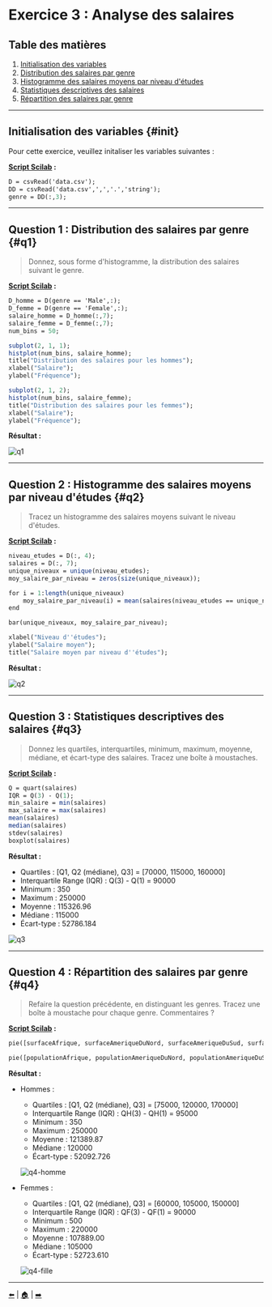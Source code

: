 # Exercice 3 : Analyse des salaires

## Table des matières
1. [Initialisation des variables](#init)
2. [Distribution des salaires par genre](#q1)
3. [Histogramme des salaires moyens par niveau d'études](#q2)
4. [Statistiques descriptives des salaires](#q3)
5. [Répartition des salaires par genre](#q4)

---

## Initialisation des variables {#init}

Pour cette exercice, veuillez initaliser les variables suivantes :

**[Script Scilab](scripts/init.sce) :**

```scilab
D = csvRead('data.csv');
DD = csvRead('data.csv',',','.','string');
genre = DD(:,3);
```

---

## Question 1 : Distribution des salaires par genre {#q1}

> Donnez, sous forme d'histogramme, la distribution des salaires suivant le genre.

**[Script Scilab](scripts/q1.sce) :**

```scilab
D_homme = D(genre == 'Male',:);
D_femme = D(genre == 'Female',:);
salaire_homme = D_homme(:,7);
salaire_femme = D_femme(:,7);
num_bins = 50;

subplot(2, 1, 1);
histplot(num_bins, salaire_homme);
title("Distribution des salaires pour les hommes");
xlabel("Salaire");
ylabel("Fréquence");

subplot(2, 1, 2); 
histplot(num_bins, salaire_femme);
title("Distribution des salaires pour les femmes");
xlabel("Salaire");
ylabel("Fréquence");
```

**Résultat :**

![q1](img/q1.png)

---

## Question 2 : Histogramme des salaires moyens par niveau d'études {#q2}

> Tracez un histogramme des salaires moyens suivant le niveau d'études.

**[Script Scilab](scripts/q2.sce) :**

```scilab
niveau_etudes = D(:, 4);
salaires = D(:, 7);
unique_niveaux = unique(niveau_etudes);
moy_salaire_par_niveau = zeros(size(unique_niveaux));

for i = 1:length(unique_niveaux)
    moy_salaire_par_niveau(i) = mean(salaires(niveau_etudes == unique_niveaux(i)));
end

bar(unique_niveaux, moy_salaire_par_niveau);

xlabel("Niveau d''études");
ylabel("Salaire moyen");
title("Salaire moyen par niveau d''études");
```

**Résultat :**

![q2](img/q2.png)

---

## Question 3 : Statistiques descriptives des salaires {#q3}

> Donnez les quartiles, interquartiles, minimum, maximum, moyenne, médiane, et écart-type des salaires. Tracez une boîte à moustaches.

**[Script Scilab](scripts/q3.sce) :**

```scilab
Q = quart(salaires)
IQR = Q(3) - Q(1);
min_salaire = min(salaires)
max_salaire = max(salaires)
mean(salaires)
median(salaires)
stdev(salaires)
boxplot(salaires)
```
**Résultat :**

- Quartiles : [Q1, Q2 (médiane), Q3] = [70000, 115000, 160000]
- Interquartile Range (IQR) : Q(3) - Q(1) = 90000
- Minimum : 350
- Maximum : 250000
- Moyenne : 115326.96
- Médiane : 115000
- Écart-type : 52786.184

![q3](img/q3.png)


---

## Question 4 : Répartition des salaires par genre {#q4}

> Refaire la question précédente, en distinguant les genres. Tracez une boîte à moustache pour chaque genre. Commentaires ?

**[Script Scilab](scripts/q4.sce) :**

```scilab
pie([surfaceAfrique, surfaceAmeriqueDuNord, surfaceAmeriqueDuSud, surfaceAsie, surfaceEurope, surfaceOceanie])

pie([populationAfrique, populationAmeriqueDuNord, populationAmeriqueDuSud, populationAsie, populationEurope, populationOceanie])
```

**Résultat :**

- Hommes :

    - Quartiles : [Q1, Q2 (médiane), Q3] = [75000, 120000, 170000]
    - Interquartile Range (IQR) : QH(3) - QH(1) = 95000
    - Minimum : 350
    - Maximum : 250000
    - Moyenne : 121389.87
    - Médiane : 120000
    - Écart-type : 52092.726

    ![q4-homme](img/q4-homme.png)


- Femmes :

    - Quartiles : [Q1, Q2 (médiane), Q3] = [60000, 105000, 150000]
    - Interquartile Range (IQR) : QF(3) - QF(1) = 90000
    - Minimum : 500
    - Maximum : 220000
    - Moyenne : 107889.00
    - Médiane : 105000
    - Écart-type : 52723.610

    ![q4-fille](img/q4-fille.png)

---

[⬅️](../EXO2/ "Exercice précédent (Exercice 2)") | [🏠](../ "Retour au sommaire") | [➡️](../EXO4/ "Exercice suivant (Exercice 4)")